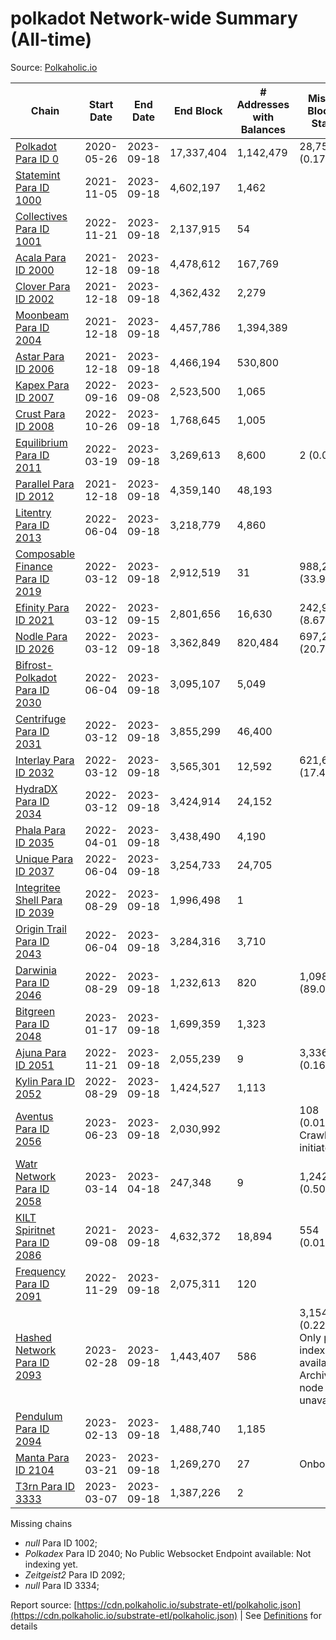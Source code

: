 # polkadot Network-wide Summary (All-time)

Source: [Polkaholic.io](https://polkaholic.io)


| Chain            | Start Date | End Date | End Block | # Addresses with Balances | Missing Blocks / Status |
| ---------------- | ---------- | ---------| --------- | ------------------------- | ----------------------- |
| [Polkadot Para ID 0](/polkadot/0-polkadot) | 2020-05-26 | 2023-09-18 | 17,337,404 |  1,142,479 | 28,752 (0.17%)  |
| [Statemint Para ID 1000](/polkadot/1000-statemint) | 2021-11-05 | 2023-09-18 | 4,602,197 |  1,462 |    |
| [Collectives Para ID 1001](/polkadot/1001-collectives) | 2022-11-21 | 2023-09-18 | 2,137,915 |  54 |    |
| [Acala Para ID 2000](/polkadot/2000-acala) | 2021-12-18 | 2023-09-18 | 4,478,612 |  167,769 |    |
| [Clover Para ID 2002](/polkadot/2002-clover) | 2021-12-18 | 2023-09-18 | 4,362,432 |  2,279 |    |
| [Moonbeam Para ID 2004](/polkadot/2004-moonbeam) | 2021-12-18 | 2023-09-18 | 4,457,786 |  1,394,389 |    |
| [Astar Para ID 2006](/polkadot/2006-astar) | 2021-12-18 | 2023-09-18 | 4,466,194 |  530,800 |    |
| [Kapex Para ID 2007](/polkadot/2007-kapex) | 2022-09-16 | 2023-09-08 | 2,523,500 |  1,065 |    |
| [Crust Para ID 2008](/polkadot/2008-crust) | 2022-10-26 | 2023-09-18 | 1,768,645 |  1,005 |    |
| [Equilibrium Para ID 2011](/polkadot/2011-equilibrium) | 2022-03-19 | 2023-09-18 | 3,269,613 |  8,600 | 2 (0.00%)  |
| [Parallel Para ID 2012](/polkadot/2012-parallel) | 2021-12-18 | 2023-09-18 | 4,359,140 |  48,193 |    |
| [Litentry Para ID 2013](/polkadot/2013-litentry) | 2022-06-04 | 2023-09-18 | 3,218,779 |  4,860 |    |
| [Composable Finance Para ID 2019](/polkadot/2019-composable) | 2022-03-12 | 2023-09-18 | 2,912,519 |  31 | 988,228 (33.93%)  |
| [Efinity Para ID 2021](/polkadot/2021-efinity) | 2022-03-12 | 2023-09-15 | 2,801,656 |  16,630 | 242,949 (8.67%)  |
| [Nodle Para ID 2026](/polkadot/2026-nodle) | 2022-03-12 | 2023-09-18 | 3,362,849 |  820,484 | 697,249 (20.73%)  |
| [Bifrost-Polkadot Para ID 2030](/polkadot/2030-bifrost-dot) | 2022-06-04 | 2023-09-18 | 3,095,107 |  5,049 |    |
| [Centrifuge Para ID 2031](/polkadot/2031-centrifuge) | 2022-03-12 | 2023-09-18 | 3,855,299 |  46,400 |    |
| [Interlay Para ID 2032](/polkadot/2032-interlay) | 2022-03-12 | 2023-09-18 | 3,565,301 |  12,592 | 621,626 (17.44%)  |
| [HydraDX Para ID 2034](/polkadot/2034-hydradx) | 2022-03-12 | 2023-09-18 | 3,424,914 |  24,152 |    |
| [Phala Para ID 2035](/polkadot/2035-phala) | 2022-04-01 | 2023-09-18 | 3,438,490 |  4,190 |    |
| [Unique Para ID 2037](/polkadot/2037-unique) | 2022-06-04 | 2023-09-18 | 3,254,733 |  24,705 |    |
| [Integritee Shell Para ID 2039](/polkadot/2039-integritee-shell) | 2022-08-29 | 2023-09-18 | 1,996,498 |  1 |    |
| [Origin Trail Para ID 2043](/polkadot/2043-origintrail) | 2022-06-04 | 2023-09-18 | 3,284,316 |  3,710 |    |
| [Darwinia Para ID 2046](/polkadot/2046-darwinia) | 2022-08-29 | 2023-09-18 | 1,232,613 |  820 | 1,098,047 (89.08%)  |
| [Bitgreen Para ID 2048](/polkadot/2048-bitgreen) | 2023-01-17 | 2023-09-18 | 1,699,359 |  1,323 |    |
| [Ajuna Para ID 2051](/polkadot/2051-ajuna) | 2022-11-21 | 2023-09-18 | 2,055,239 |  9 | 3,336 (0.16%)  |
| [Kylin Para ID 2052](/polkadot/2052-kylin) | 2022-08-29 | 2023-09-18 | 1,424,527 |  1,113 |    |
| [Aventus Para ID 2056](/polkadot/2056-aventus) | 2023-06-23 | 2023-09-18 | 2,030,992 |   | 108 (0.01%) Crawling initiated |
| [Watr Network Para ID 2058](/polkadot/2058-watr) | 2023-03-14 | 2023-04-18 | 247,348 |  9 | 1,242 (0.50%)  |
| [KILT Spiritnet Para ID 2086](/polkadot/2086-kilt) | 2021-09-08 | 2023-09-18 | 4,632,372 |  18,894 | 554 (0.01%)  |
| [Frequency Para ID 2091](/polkadot/2091-frequency) | 2022-11-29 | 2023-09-18 | 2,075,311 |  120 |    |
| [Hashed Network Para ID 2093](/polkadot/2093-hashed) | 2023-02-28 | 2023-09-18 | 1,443,407 |  586 | 3,154 (0.22%) Only partial index available: Archive node unavailable |
| [Pendulum Para ID 2094](/polkadot/2094-pendulum) | 2023-02-13 | 2023-09-18 | 1,488,740 |  1,185 |    |
| [Manta Para ID 2104](/polkadot/2104-manta) | 2023-03-21 | 2023-09-18 | 1,269,270 |  27 |   Onboarding |
| [T3rn Para ID 3333](/polkadot/3333-t3rn) | 2023-03-07 | 2023-09-18 | 1,387,226 |  2 |    |

Missing chains


* *null* Para ID 1002; 
* *Polkadex* Para ID 2040; No Public Websocket Endpoint available: Not indexing yet.
* *Zeitgeist2* Para ID 2092; 
* *null* Para ID 3334; 

Report source: [https://cdn.polkaholic.io/substrate-etl/polkaholic.json](https://cdn.polkaholic.io/substrate-etl/polkaholic.json) | See [Definitions](/DEFINITIONS.md) for details
